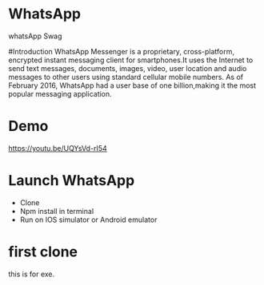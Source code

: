 # WhatsApp
whatsApp Swag

#Introduction
WhatsApp Messenger is a proprietary, cross-platform, encrypted instant messaging client for smartphones.It uses the Internet to send text messages, documents, images, video, user location and audio messages to other users using standard cellular mobile numbers.
As of February 2016, WhatsApp had a user base of one billion,making it the most popular messaging application.

# Demo 
https://youtu.be/UQYsVd-rI54

# Launch WhatsApp
- Clone
- Npm install in terminal
- Run on IOS simulator or Android emulator

# first clone
this is for exe.
